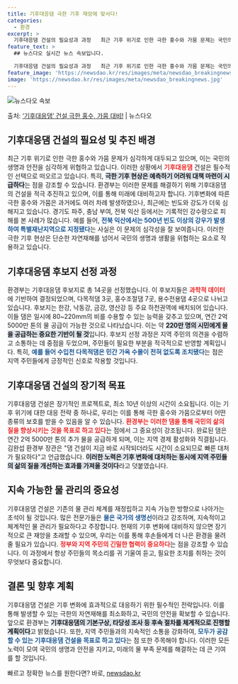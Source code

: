 ```yaml
---
title: 기후대응댐 극한 기후 재앙에 맞서다!
categories:
  - 환경
excerpt: >
  기후대응댐 건설의 필요성과 과정   최근 기후 위기로 인한 극한 홍수와 가뭄 문제는 국민의 생명과 안전을 위…
feature_text: >
  ## 뉴스다오 실시간 뉴스 속보입니다.

  기후대응댐 건설의 필요성과 과정   최근 기후 위기로 인한 극한 홍수와 가뭄 문제는 국민의 생명과 안전을 위…
feature_image: 'https://newsdao.kr/res/images/meta/newsdao_breakingnews.jpg'
image: 'https://newsdao.kr/res/images/meta/newsdao_breakingnews.jpg'
---
```


![뉴스다오 속보](https://newsdao.kr/res/images/meta/newsdao_breakingnews.jpg)

<p>출처: <a href="https://newsdao.kr/5128" rel="dofollow">‘기후대응댐’ 건설 극한 홍수, 가뭄 대비!</a> | 뉴스다오</p>

<h2 data-ke-size="size26">기후대응댐 건설의 필요성 및 추진 배경</h2>

<p data-ke-size="size16">최근 기후 위기로 인한 극한 홍수와 가뭄 문제가 심각하게 대두되고 있으며, 이는 국민의 생명과 안전을 심각하게 위협하고 있습니다. 이러한 상황에서 <b><span style="color: #ee2323;">기후대응댐</span></b> 건설은 필수적인 선택으로 떠오르고 있습니다. 특히, <b><span style="background-color: #21538527;">극한 기후 현상은 예측하기 어려워 대책 마련이 시급하다</span></b>는 점을 강조할 수 있습니다. 환경부는 이러한 문제를 해결하기 위해 기후대응댐의 건설을 적극 추진하고 있으며, 이를 통해 미래에 대비하고자 합니다. 기후변화에 따른 극한 홍수와 가뭄은 과거에도 여러 차례 발생하였으나, 최근에는 빈도와 강도가 더욱 심해지고 있습니다. 경기도 파주, 충남 부여, 전북 익산 등에서는 기록적인 강수량으로 피해를 본 사례가 많습니다. 예를 들어, <b><span style="color: #1a5490;">전북 익산에서는 500년 빈도 이상의 강우가 발생하여 특별재난지역으로 지정됐다</span></b>는 사실은 이 문제의 심각성을 잘 보여줍니다. 이러한 극한 기후 현상은 단순한 자연재해를 넘어서 국민의 생명과 생활을 위협하는 요소로 작용하고 있습니다. </p>

<p data-ke-size="size16"></p>

<h2 data-ke-size="size26">기후대응댐 후보지 선정 과정</h2>

<p data-ke-size="size16">환경부는 기후대응댐 후보지로 총 14곳을 선정했습니다. 이 후보지들은 <b><span style="color: #ee2323;">과학적 데이터</span></b>에 기반하여 결정되었으며, 다목적댐 3곳, 홍수조절댐 7곳, 용수전용댐 4곳으로 나뉘고 있습니다. 후보지는 한강, 낙동강, 금강, 영산강 등 주요 하천권역에 배치되어 있습니다. 이들 댐은 일시에 80~220mm의 비를 수용할 수 있는 능력을 갖추고 있으며, 연간 2억 5000만 톤의 물 공급이 가능한 것으로 나타났습니다. 이는 약 <b><span style="background-color: #21538527;">220만 명의 시민에게 물을 공급하는 중요한 기반이 될 것</span></b>입니다. 후보지 선정 과정은 지역 주민의 의견을 수렴하고 소통하는 데 중점을 두었으며, 주민들이 필요한 부분을 적극적으로 반영할 계획입니다. 특히, <b><span style="color: #1a5490;">예를 들어 수입천 다목적댐은 민간 가옥 수몰이 전혀 없도록 조치됐다</span></b>는 점은 지역 주민들에게 긍정적인 신호로 작용할 것입니다.</p>

<p data-ke-size="size16"></p>

<h2 data-ke-size="size26">기후대응댐 건설의 장기적 목표</h2>

<p data-ke-size="size16">기후대응댐 건설은 장기적인 프로젝트로, 최소 10년 이상의 시간이 소요됩니다. 이는 기후 위기에 대한 대응 전략 중 하나로, 우리는 이를 통해 극한 홍수와 가뭄으로부터 어떤 종류의 보호를 받을 수 있음을 알 수 있습니다. <b><span style="color: #ee2323;">환경부는 이러한 댐을 통해 국민의 삶의 질을 향상시키는 것을 목표로 하고 있다</span></b>는 점에서 그 중요성이 강조됩니다. 완료된 댐은 연간 2억 5000만 톤의 추가 물을 공급하게 되며, 이는 지역 경제 활성화와 직결됩니다. 김완섭 환경부 장관은 "댐 건설이 지금 바로 시작되더라도 시간이 소요되므로 빠른 대처가 필요하다"고 언급했습니다. <b><span style="background-color: #21538527;">이러한 노력은 기후 변화에 대처하는 동시에 지역 주민들의 삶의 질을 개선하는 효과를 가져올 것이다</span></b>라고 덧붙였습니다.</p>

<p data-ke-size="size16"></p>

<h2 data-ke-size="size26">지속 가능한 물 관리의 중요성</h2>

<p data-ke-size="size16">기후대응댐 건설은 기존의 물 관리 체계를 재정립하고 지속 가능한 방향으로 나아가는 초석이 될 것입니다. 많은 전문가들은 <b><span style="color: #1a5490;">물은 국가의 생명선</span></b>이라고 강조하며, 지속적이고 체계적인 물 관리가 필요하다고 주장합니다. 현재의 기후 변화에 대비하지 않으면 장기적으로 큰 재앙을 초래할 수 있으며, 우리는 이를 통해 후손들에게 더 나은 환경을 물려줄 필요가 있습니다. <b><span style="color: #ee2323;">정부와 지역 주민의 긴밀한 협력이 중요하다</span></b>는 점을 강조할 수 있습니다. 이 과정에서 항상 주민들의 목소리를 귀 기울여 듣고, 필요한 조치를 취하는 것이 무엇보다 중요합니다.</p>

<p data-ke-size="size16"></p>

<h2 data-ke-size="size26">결론 및 향후 계획</h2>

<p data-ke-size="size16">기후대응댐 건설은 기후 변화에 효과적으로 대응하기 위한 필수적인 전략입니다. 이를 통해 발생할 수 있는 극한의 자연재해를 최소화하고, 국민의 안전을 확보할 수 있습니다. 앞으로 환경부는 <b><span style="background-color: #21538527;">기후대응댐의 기본구상, 타당성 조사 등 후속 절차를 체계적으로 진행할 계획이다</span></b>고 밝혔습니다. 또한, 지역 주민들과의 지속적인 소통을 강화하여, <b><span style="color: #1a5490;">모두가 공감할 수 있는 기후대응댐 건설을 목표로 하고 있다</span></b>는 점 또한 주목해야 합니다. 이러한 모든 노력이 모여 국민의 생명과 안전을 지키고, 미래의 물 부족 문제를 해결하는 데 큰 기여를 할 것입니다.</p>

<p data-ke-size="size16"></p>
 

빠르고 정확한 뉴스를 원한다면? 바로, <a href="https://newsdao.kr" rel="dofollow">newsdao.kr</a>


